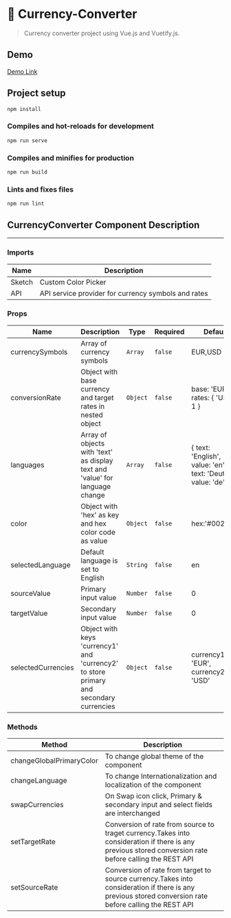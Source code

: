 
# :currency_exchange: Currency-Converter
> Currency converter project using Vue.js and Vuetify.js.

## Demo  
  
[Demo Link](http://suneetjain.tk)

## Project setup
```
npm install
```

### Compiles and hot-reloads for development
```
npm run serve
```

### Compiles and minifies for production
```
npm run build
```

### Lints and fixes files
```
npm run lint
```

## CurrencyConverter Component Description
***

### Imports

|Name|Description|
|---|---|
|Sketch|Custom Color Picker|
|API|API service provider for currency symbols and rates|

### Props

|Name|Description|Type|Required|Default|
|---|---|---|---|---|
|currencySymbols|Array of currency symbols|`Array`|`false`|EUR,USD|
|conversionRate|Object with base currency and target rates in nested object|`Object`|`false`|base: 'EUR', rates: { 'USD': 1 }|
|languages|Array of objects with 'text' as display text and 'value' for language change|`Array`|`false`|{ text: 'English', value: 'en' }, { text: 'Deutsch', value: 'de' }|
|color|Object with 'hex' as key and hex color code as value|`Object`|`false`|hex:'#002856'|
|selectedLanguage|Default language is set to English|`String`|`false`|en|
|sourceValue|Primary input value|`Number`|`false`|0|
|targetValue|Secondary input value|`Number`|`false`|0|
|selectedCurrencies|Object with keys 'currency1' and 'currency2' to store primary and secondary currencies|`Object`|`false`|currency1: 'EUR', currency2: 'USD'|

### Methods

|Method|Description|
|---|---|
|changeGlobalPrimaryColor|To change global theme of the component|
|changeLanguage|To change Internationalization and localization of the component|
|swapCurrencies|On Swap icon click, Primary & secondary input and select fields are interchanged|
|setTargetRate|Conversion of rate from source to traget currency.Takes into consideration if there is any previous stored conversion rate before calling the REST API|
|setSourceRate|Conversion of rate from target to source currency.Takes into consideration if there is any previous stored conversion rate before calling the REST API|